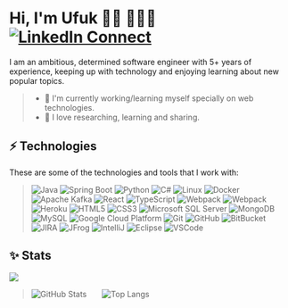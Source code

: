 <!--
**mr-ufukgurbuz/mr-ufukgurbuz** is a ✨ _special_ ✨ repository because its `README.md` (this file) appears on your GitHub profile.

Here are some ideas to get you started:

- 🔭 I’m currently working on ...
- 🌱 I’m currently learning ...
- 👯 I’m looking to collaborate on ...
- 🤔 I’m looking for help with ...
- 💬 Ask me about ...
- 📫 How to reach me: ...
- 😄 Pronouns: ...
- ⚡ Fun fact: ...
-->

# Hi, I'm Ufuk 👋🏾 👩🏾‍💻 [![LinkedIn Connect](https://img.shields.io/badge/%20-Connect-black?color=14171A&labelColor=212121&logo=linkedin&logoColor=ffcc80)](https://www.linkedin.com/in/ufukgurbuz/)

I am an ambitious, determined software engineer with 5+ years of experience, keeping up with technology and enjoying learning about new popular topics.

>- 🔭 I'm currently working/learning myself specially on web technologies.
>- 🌱 I love researching, learning and sharing.

## ⚡ Technologies

These are some of the technologies and tools that I work with:

>![Java](https://img.shields.io/badge/-Java-007396?style=flat-square&logo=java)
![Spring Boot](https://img.shields.io/badge/Spring_Boot-F2F4F9?style=flat-square&logo=spring-boot)
![Python](https://img.shields.io/badge/python-3670A0?style=flat-square&logo=python&logoColor=ffdd54)
![C#](https://img.shields.io/badge/C%23-239120?style=flat-square&logo=c-sharp&logoColor=white)
![Linux](https://img.shields.io/badge/-Linux-grey?style=flat-square&logo=linux)
![Docker](https://img.shields.io/badge/-Docker-2496ED?style=flat-square&logo=docker&logoColor=white)
![Apache Kafka](https://img.shields.io/badge/Apache%20Kafka-001?style=flat-square&logo=apachekafka&logoColor=orange)
![React](https://shields.io/badge/react-gray?logo=react&style=flat-square)
![TypeScript](https://img.shields.io/badge/-TypeScript-007ACC?style=flat-square&logo=typescript&logoColor=white)
![Webpack](https://img.shields.io/badge/-Webpack-8DD6F9?style=flat-square&logo=webpack&logoColor=white)
![Webpack](https://img.shields.io/badge/-NPM-CB3837?style=flat-square&logo=npm&logoColor=white)
![Heroku](https://img.shields.io/badge/-Heroku-430098?style=flat-square&logo=heroku&logoColor=white)
![HTML5](https://img.shields.io/badge/-HTML5-E34F26?style=flat-square&logo=html5&logoColor=white)
![CSS3](https://img.shields.io/badge/-CSS3-1572B6?style=flat-square&logo=css3)
![Microsoft SQL Server](https://img.shields.io/badge/-SQL%20Server-CC2927?style=flat-square&logo=microsoft-sql-server&logoColor=white)
![MongoDB](https://img.shields.io/badge/-MongoDB-black?style=flat-square&logo=mongodb)
![MySQL](https://img.shields.io/badge/-MySQL-4479A1?style=flat-square&logo=mysql&logoColor=white)
![Google Cloud Platform](https://img.shields.io/badge/-Google_Cloud_Platform-1a73e8?style=flat-square&logo=google-cloud&logoColor=white)
![Git](https://img.shields.io/badge/-Git-black?style=flat-square&logo=git)
![GitHub](https://img.shields.io/badge/-GitHub-181717?style=flat-square&logo=github)
![BitBucket](https://img.shields.io/badge/-BitBucket-darkblue?style=flat-square&logo=bitbucket)
![JIRA](https://img.shields.io/badge/-JIRA-0052CC?style=flat-square&logo=jira)
![JFrog](https://img.shields.io/badge/-JFrog-41BF47?style=flat-square&logo=jfrog&logoColor=white)
![IntelliJ](https://img.shields.io/badge/-IntelliJ%20IDEA-black?style=flat-square&logo=intellij-idea&logoColor=white)
![Eclipse](https://img.shields.io/badge/-Eclipse-2C2255?style=flat-square&logo=eclipse&logoColor=white)
![VSCode](https://img.shields.io/badge/-VSCode-007ACC?style=flat-square&logo=visual-studio-code&logoColor=white)

## ✨ Stats

![](https://komarev.com/ghpvc/?username=mr-ufukgurbuz&color=green)

>![GitHub Stats](https://github-readme-stats.vercel.app/api?username=mr-ufukgurbuz&show_icons=true&count_private=true&layout=compact&show_icons=true&icon_color=805AD5&text_color=718096&bg_color=ffffff00) &nbsp;&nbsp;&nbsp;&nbsp;&nbsp;
>![Top Langs](https://github-readme-stats.vercel.app/api/top-langs/?username=mr-ufukgurbuz&layout=compact&show_icons=true&icon_color=805AD5&text_color=718096&bg_color=ffffff00)
